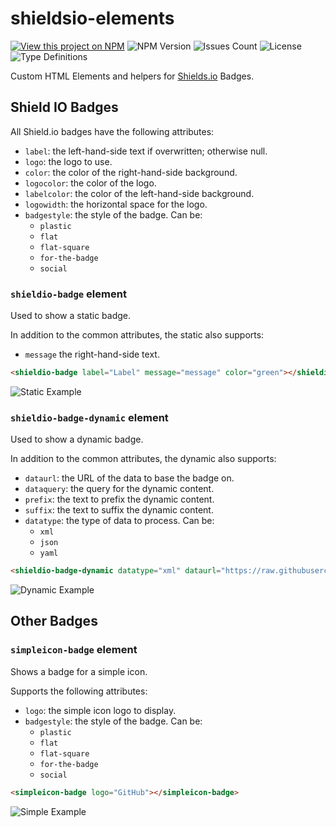 # shieldsio-elements

[![View this project on NPM](https://img.shields.io/npm/v/shieldsio-elements.svg)](https://www.npmjs.com/package/shieldsio-elements)
![NPM Version](https://img.shields.io/npm/dm/shieldsio-elements.svg)
![Issues Count](https://img.shields.io/github/issues/shmuelie/shieldsio-elements)
![License](https://img.shields.io/github/license/shmuelie/shieldsio-elements)
![Type Definitions](https://img.shields.io/npm/types/shieldsio-elements)

Custom HTML Elements and helpers for [Shields.io](https://shields.io/) Badges.

## Shield IO Badges

All Shield.io badges have the following attributes:

- `label`: the left-hand-side text if overwritten; otherwise null.
- `logo`: the logo to use.
- `color`: the color of the right-hand-side background.
- `logocolor`: the color of the logo.
- `labelcolor`: the color of the left-hand-side background.
- `logowidth`: the horizontal space for the logo.
- `badgestyle`: the style of the badge. Can be:
  - `plastic`
  - `flat`
  - `flat-square`
  - `for-the-badge`
  - `social`

### `shieldio-badge` element

Used to show a static badge.

In addition to the common attributes, the static also supports:

- `message` the right-hand-side text.

```html
<shieldio-badge label="Label" message="message" color="green"></shieldio-badge>
```

![Static Example](https://img.shields.io/badge/Label-Message-green)

### `shieldio-badge-dynamic` element

Used to show a dynamic badge.

In addition to the common attributes, the dynamic also supports:

- `dataurl`: the URL of the data to base the badge on.
- `dataquery`: the query for the dynamic content.
- `prefix`: the text to prefix the dynamic content.
- `suffix`: the text to suffix the dynamic content.
- `datatype`: the type of data to process. Can be:
  - `xml`
  - `json`
  - `yaml`

```html
<shieldio-badge-dynamic datatype="xml" dataurl="https://raw.githubusercontent.com/PH16-Productions/tv.ph16.paperplugin/main/pom.xml" label="Java Version" dataquery="//*[local-name() = 'java.version']"></shieldio-badge-dynamic>
```

![Dynamic Example](https://img.shields.io/badge/dynamic/xml?label=Java%20Version&query=%2F%2F%2A%5Blocal-name%28%29%20%3D%20%27java.version%27%5D&url=https%3A%2F%2Fraw.githubusercontent.com%2FPH16-Productions%2Ftv.ph16.paperplugin%2Fmain%2Fpom.xml)

## Other Badges

### `simpleicon-badge` element

Shows a badge for a simple icon.

Supports the following attributes:

- `logo`: the simple icon logo to display.
- `badgestyle`: the style of the badge. Can be:
  - `plastic`
  - `flat`
  - `flat-square`
  - `for-the-badge`
  - `social`

```html
<simpleicon-badge logo="GitHub"></simpleicon-badge>
```

![Simple Example](https://img.shields.io/static/v1?label=&message=GitHub&logo=GitHub&color=181717&logoColor=FFFFFF&style=flat)
